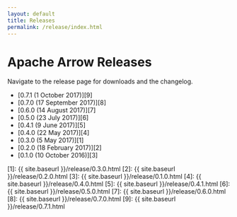 ```yaml
---
layout: default
title: Releases
permalink: /release/index.html
---
```

<!--
{% comment %}
Licensed to the Apache Software Foundation (ASF) under one or more
contributor license agreements.  See the NOTICE file distributed with
this work for additional information regarding copyright ownership.
The ASF licenses this file to you under the Apache License, Version 2.0
(the "License"); you may not use this file except in compliance with
the License.  You may obtain a copy of the License at

http://www.apache.org/licenses/LICENSE-2.0

Unless required by applicable law or agreed to in writing, software
distributed under the License is distributed on an "AS IS" BASIS,
WITHOUT WARRANTIES OR CONDITIONS OF ANY KIND, either express or implied.
See the License for the specific language governing permissions and
limitations under the License.
{% endcomment %}
-->

# Apache Arrow Releases

Navigate to the release page for downloads and the changelog.

* [0.7.1 (1 October 2017)][9]
* [0.7.0 (17 September 2017)][8]
* [0.6.0 (14 August 2017)][7]
* [0.5.0 (23 July 2017)][6]
* [0.4.1 (9 June 2017)][5]
* [0.4.0 (22 May 2017)][4]
* [0.3.0 (5 May 2017)][1]
* [0.2.0 (18 February 2017)][2]
* [0.1.0 (10 October 2016)][3]

[1]: {{ site.baseurl }}/release/0.3.0.html
[2]: {{ site.baseurl }}/release/0.2.0.html
[3]: {{ site.baseurl }}/release/0.1.0.html
[4]: {{ site.baseurl }}/release/0.4.0.html
[5]: {{ site.baseurl }}/release/0.4.1.html
[6]: {{ site.baseurl }}/release/0.5.0.html
[7]: {{ site.baseurl }}/release/0.6.0.html
[8]: {{ site.baseurl }}/release/0.7.0.html
[9]: {{ site.baseurl }}/release/0.7.1.html
